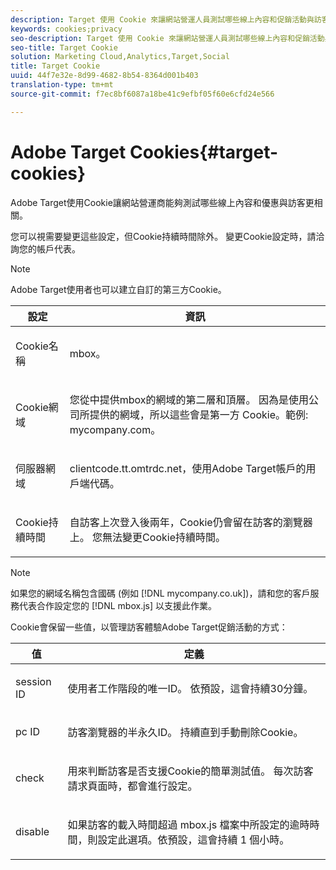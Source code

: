 ```yaml
---
description: Target 使用 Cookie 來讓網站營運人員測試哪些線上內容和促銷活動與訪客的關聯性較強。
keywords: cookies;privacy
seo-description: Target 使用 Cookie 來讓網站營運人員測試哪些線上內容和促銷活動與訪客的關聯性較強。
seo-title: Target Cookie
solution: Marketing Cloud,Analytics,Target,Social
title: Target Cookie
uuid: 44f7e32e-8d99-4682-8b54-8364d001b403
translation-type: tm+mt
source-git-commit: f7ec8bf6087a18be41c9efbf05f60e6cfd24e566

---
```



# Adobe Target Cookies{#target-cookies}

Adobe Target使用Cookie讓網站營運商能夠測試哪些線上內容和優惠與訪客更相關。

您可以視需要變更這些設定，但Cookie持續時間除外。 變更Cookie設定時，請洽詢您的帳戶代表。

>[!NOTE]
>
>Adobe Target使用者也可以建立自訂的第三方Cookie。

<table id="table_54B402C6E19C4A70B1E27BC9DFF776EB"> 
 <thead> 
  <tr> 
   <th colname="col1" class="entry"> 設定 </th> 
   <th colname="col2" class="entry"> 資訊 </th> 
  </tr> 
 </thead>
 <tbody> 
  <tr> 
   <td colname="col1"> <p>Cookie名稱 </p> </td> 
   <td colname="col2"> <p>mbox。 </p> </td> 
  </tr> 
  <tr> 
   <td colname="col1"> <p>Cookie網域 </p> </td> 
   <td colname="col2"> <p>您從中提供mbox的網域的第二層和頂層。 因為是使用公司所提供的網域，所以這些會是第一方 Cookie。範例: <span class="filepath">mycompany.com</span>。 </p> </td> 
  </tr> 
  <tr> 
   <td colname="col1"> <p>伺服器網域 </p> </td> 
   <td colname="col2"> <p> <span class="filepath"> clientcode.tt.omtrdc.net</span>，使用Adobe Target帳戶的用戶端代碼。 </p> </td> 
  </tr> 
  <tr> 
   <td colname="col1"> <p>Cookie持續時間 </p> </td> 
   <td colname="col2"> <p>自訪客上次登入後兩年，Cookie仍會留在訪客的瀏覽器上。 您無法變更Cookie持續時間。 </p> </td> 
  </tr> 
 </tbody> 
</table>

>[!NOTE]
>
>如果您的網域名稱包含國碼 (例如 [!DNL mycompany.co.uk])，請和您的客戶服務代表合作設定您的 [!DNL mbox.js] 以支援此作業。

Cookie會保留一些值，以管理訪客體驗Adobe Target促銷活動的方式：

<table id="table_5245F72A2D5A4322B40ABB10B7DFB338"> 
 <thead> 
  <tr> 
   <th colname="col1" class="entry"> 值 </th> 
   <th colname="col2" class="entry"> 定義 </th> 
  </tr> 
 </thead>
 <tbody> 
  <tr> 
   <td colname="col1"> <p> <span class="codeph"> session ID</span> </p> </td> 
   <td colname="col2"> <p>使用者工作階段的唯一ID。 依預設，這會持續30分鐘。 </p> </td> 
  </tr> 
  <tr> 
   <td colname="col1"> <p> <span class="codeph"> pc ID</span> </p> </td> 
   <td colname="col2"> <p>訪客瀏覽器的半永久ID。 持續直到手動刪除Cookie。 </p> </td> 
  </tr> 
  <tr> 
   <td colname="col1"> <p> <span class="codeph"> check</span> </p> </td> 
   <td colname="col2"> <p>用來判斷訪客是否支援Cookie的簡單測試值。 每次訪客請求頁面時，都會進行設定。 </p> </td> 
  </tr> 
  <tr> 
   <td colname="col1"> <p> <span class="codeph"> disable</span> </p> </td> 
   <td colname="col2"> <p>如果訪客的載入時間超過 <span class="filepath">mbox.js</span> 檔案中所設定的逾時時間，則設定此選項。依預設，這會持續 1 個小時。 </p> </td> 
  </tr> 
 </tbody> 
</table>

